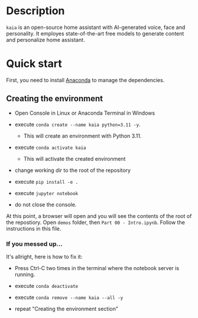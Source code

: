 # Description

`kaia` is an open-source home assistant with AI-generated voice, face and personality. 
It employes state-of-the-art free models to generate content and personalize home assistant. 


# Quick start

First, you need to install [Anaconda](https://www.anaconda.com/) to manage the dependencies.

## Creating the environment

* Open Console in Linux or Anaconda Terminal in Windows

* execute `conda create --name kaia python=3.11 -y`. 
  * This will create an environment with Python 3.11. 

* execute `conda activate kaia`
  * This will activate the created environment 

* change working dir to the root of the repository

* execute `pip install -e .`

* execute `jupyter notebook`

* do not close the console.

At this point, a browser will open and you will see the contents of the root of the repostiory. 
Open `demos` folder, then `Part 00 - Intro.ipynb`. Follow the instructions in this file.

### If you messed up...

It's allright, here is how to fix it:

* Press Ctrl-C two times in the terminal where the notebook server is running. 

* execute `conda deactivate`

* execute `conda remove --name kaia --all -y`

* repeat "Creating the environment section"

